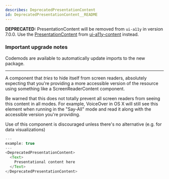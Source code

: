 ```yaml
---
describes: DeprecatedPresentationContent
id: DeprecatedPresentationContent__README
---
```


**DEPRECATED:** PresentationContent will be removed from `ui-a11y` in version 7.0.0. Use the [PresentationContent](#PresentationContent) from [ui-a11y-content](#ui-a11y-content) instead.

### Important upgrade notes
Codemods are available to automatically update imports to the new package.

***

A component that *tries* to hide itself from screen readers, absolutely
expecting that you're providing a more accessible version of the resource
using something like a ScreenReaderContent component.

Be warned that this does not totally prevent all screen readers from
seeing this content in all modes. For example, VoiceOver in OS X will
still see this element when running in the "Say-All" mode and read it
along with the accessible version you're providing.

Use of this component is discouraged unless there's no alternative
(e.g. for data visualizations)

```js
---
example: true
---
<DeprecatedPresentationContent>
  <Text>
    Presentational content here
  </Text>
</DeprecatedPresentationContent>
```
